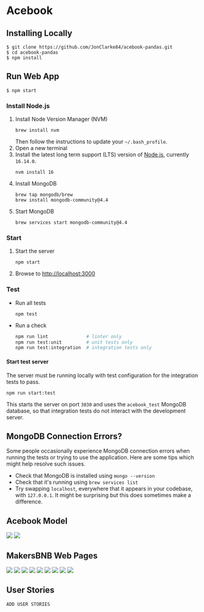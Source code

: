 # Acebook

## Installing Locally

```
$ git clone https://github.com/JonClarke84/acebook-pandas.git
$ cd acebook-pandas
$ npm install
```
## Run Web App

```
$ npm start
```

### Install Node.js

1. Install Node Version Manager (NVM)
   ```
   brew install nvm
   ```
   Then follow the instructions to update your `~/.bash_profile`.
2. Open a new terminal
3. Install the latest long term support (LTS) version of [Node.js](https://nodejs.org/en/), currently `16.14.0`.
   ```
   nvm install 16
   ```
4. Install MongoDB
   ```
   brew tap mongodb/brew
   brew install mongodb-community@4.4
   ```
5. Start MongoDB
   ```
   brew services start mongodb-community@4.4
   ```

### Start

1. Start the server
   ```
   npm start
   ```
2. Browse to [http://localhost:3000](http://localhost:3000)

### Test

- Run all tests
  ```
  npm test
  ```
- Run a check
  ```bash
  npm run lint              # linter only
  npm run test:unit         # unit tests only
  npm run test:integration  # integration tests only
  ```

#### Start test server

The server must be running locally with test configuration for the
integration tests to pass.

```
npm run start:test
```

This starts the server on port `3030` and uses the `acebook_test` MongoDB database,
so that integration tests do not interact with the development server.

## MongoDB Connection Errors?

Some people occasionally experience MongoDB connection errors when running the tests or trying to use the application. Here are some tips which might help resolve such issues.

- Check that MongoDB is installed using `mongo --version`
- Check that it's running using `brew services list`
- Try swapping `localhost`, everywhere that it appears in your codebase, with `127.0.0.1`. It might be surprising but this does sometimes make a difference.

## Acebook Model

<img src="./public/images/acebook.png">
<img src="./public/images/acebook-2.png">

## MakersBNB Web Pages

<img src="./public/images/page1.png">
<img src="./public/images/page2.png">
<img src="./public/images/page3.png">
<img src="./public/images/page4.png">
<img src="./public/images/page5.png">
<img src="./public/images/page6.png">
<img src="./public/images/page7.png">
<img src="./public/images/page8.png">
<img src="./public/images/page9.png">

## User Stories
```
ADD USER STORIES
```
